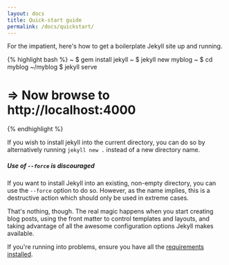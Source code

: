 ```yaml
---
layout: docs
title: Quick-start guide
permalink: /docs/quickstart/
---
```


For the impatient, here's how to get a boilerplate Jekyll site up and running.

{% highlight bash %}
~ $ gem install jekyll
~ $ jekyll new myblog
~ $ cd myblog
~/myblog $ jekyll serve
# => Now browse to http://localhost:4000
{% endhighlight %}

If you wish to install jekyll into the current directory, you can do so by
alternatively running `jekyll new .` instead of a new directory name.

<div class="note warning">
  <h5>Use of <code>--force</code> is discouraged</h5>
  <p>If you want to install Jekyll into an existing, non-empty directory, you
can use the <code>--force</code> option to do so. However, as the name implies,
this is a destructive action which should only be used in extreme cases.</p>
</div>

That's nothing, though. The real magic happens when you start creating blog
posts, using the front matter to control templates and layouts, and taking
advantage of all the awesome configuration options Jekyll makes available.

If you're running into problems, ensure you have all the [requirements
installed][Installation].

[Installation]: /docs/installation/
